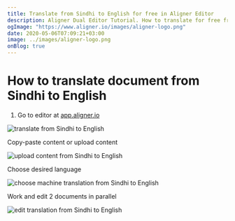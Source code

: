 ```yaml
---
title: Translate from Sindhi to English for free in Aligner Editor
description: Aligner Dual Editor Tutorial. How to translate for free from Sindhi to English. Aligner is multilingual document management platform. 
ogImage: "https://www.aligner.io/images/aligner-logo.png"
date: 2020-05-06T07:09:21+03:00
image: ../images/aligner-logo.png
onBlog: true
---
```


# How to translate document from Sindhi to English

1. Go to editor at [app.aligner.io](https://app.aligner.io "Aligner App web page")

![translate from Sindhi to English](../aligner-blank-editor.png "translate from Sindhi to English")

Copy-paste content or upload content

![upload content from Sindhi to English](../aligner-uploaded-document.png "upload content from Sindhi to English")

Choose desired language

![choose machine translation from Sindhi to English](../aligner-language-dropdown.png "choose machine translation from Sindhi to English")

Work and edit 2 documents in parallel

![edit translation from Sindhi to English](../aligner-double-sitded-editor.png "edit translation from Sindhi to English")

